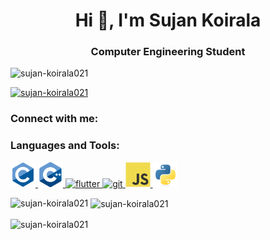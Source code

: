 <h1 align="center">Hi 👋, I'm Sujan Koirala</h1>
<h3 align="center">Computer Engineering Student</h3>

<p align="left"> <img src="https://komarev.com/ghpvc/?username=sujan-koirala021&label=Profile%20views&color=0e75b6&style=flat" alt="sujan-koirala021" /> </p>

<p align="left"> <a href="https://github.com/ryo-ma/github-profile-trophy"><img src="https://github-profile-trophy.vercel.app/?username=sujan-koirala021" alt="sujan-koirala021" /></a> </p>

<h3 align="left">Connect with me:</h3>
<p align="left">
</p>

<h3 align="left">Languages and Tools:</h3>
<p align="left"> <a href="https://www.cprogramming.com/" target="_blank" rel="noreferrer"> <img src="https://raw.githubusercontent.com/devicons/devicon/master/icons/c/c-original.svg" alt="c" width="40" height="40"/> </a> <a href="https://www.w3schools.com/cpp/" target="_blank" rel="noreferrer"> <img src="https://raw.githubusercontent.com/devicons/devicon/master/icons/cplusplus/cplusplus-original.svg" alt="cplusplus" width="40" height="40"/> </a> <a href="https://flutter.dev" target="_blank" rel="noreferrer"> <img src="https://www.vectorlogo.zone/logos/flutterio/flutterio-icon.svg" alt="flutter" width="40" height="40"/> </a> <a href="https://git-scm.com/" target="_blank" rel="noreferrer"> <img src="https://www.vectorlogo.zone/logos/git-scm/git-scm-icon.svg" alt="git" width="40" height="40"/> </a> <a href="https://developer.mozilla.org/en-US/docs/Web/JavaScript" target="_blank" rel="noreferrer"> <img src="https://raw.githubusercontent.com/devicons/devicon/master/icons/javascript/javascript-original.svg" alt="javascript" width="40" height="40"/> </a> <a href="https://www.python.org" target="_blank" rel="noreferrer"> <img src="https://raw.githubusercontent.com/devicons/devicon/master/icons/python/python-original.svg" alt="python" width="40" height="40"/> </a> </p>

<p><img align="left" src="https://github-readme-stats.vercel.app/api/top-langs?username=sujan-koirala021&show_icons=true&locale=en&layout=compact" alt="sujan-koirala021" /></p>

<p>&nbsp;<img align="center" src="https://github-readme-stats.vercel.app/api?username=sujan-koirala021&show_icons=true&locale=en" alt="sujan-koirala021" /></p>

<p><img align="center" src="https://github-readme-streak-stats.herokuapp.com/?user=sujan-koirala021&" alt="sujan-koirala021" /></p>
